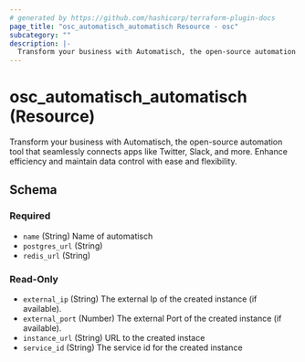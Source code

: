 ```yaml
---
# generated by https://github.com/hashicorp/terraform-plugin-docs
page_title: "osc_automatisch_automatisch Resource - osc"
subcategory: ""
description: |-
  Transform your business with Automatisch, the open-source automation tool that seamlessly connects apps like Twitter, Slack, and more. Enhance efficiency and maintain data control with ease and flexibility.
---
```


# osc_automatisch_automatisch (Resource)

Transform your business with Automatisch, the open-source automation tool that seamlessly connects apps like Twitter, Slack, and more. Enhance efficiency and maintain data control with ease and flexibility.



<!-- schema generated by tfplugindocs -->
## Schema

### Required

- `name` (String) Name of automatisch
- `postgres_url` (String)
- `redis_url` (String)

### Read-Only

- `external_ip` (String) The external Ip of the created instance (if available).
- `external_port` (Number) The external Port of the created instance (if available).
- `instance_url` (String) URL to the created instace
- `service_id` (String) The service id for the created instance
